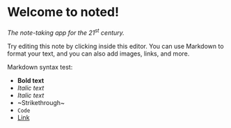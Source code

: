 # Welcome to noted!
_The note-taking app for the 21<sup>st</sup> century._

Try editing this note by clicking inside this editor. You can use Markdown to format your text, and you can also add images, links, and more.

Markdown syntax test:
- **Bold text**
- *Italic text*
- _Italic text_
- ~Strikethrough~
- `Code`
- [Link](https://noted.sh)